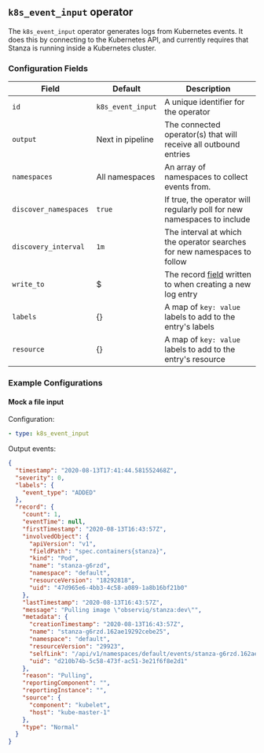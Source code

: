 ## `k8s_event_input` operator

The `k8s_event_input` operator generates logs from Kubernetes events. It does this by connecting to the
Kubernetes API, and currently requires that Stanza is running inside a Kubernetes cluster.

### Configuration Fields

| Field                 | Default           | Description                                                                                      |
| ---                   | ---               | ---                                                                                              |
| `id`                  | `k8s_event_input` | A unique identifier for the operator                                                             |
| `output`              | Next in pipeline  | The connected operator(s) that will receive all outbound entries                                 |
| `namespaces`          | All namespaces    | An array of namespaces to collect events from.                                                   |
| `discover_namespaces` | `true`            | If true, the operator will regularly poll for new namespaces to include                          |
| `discovery_interval ` | `1m`              | The interval at which the operator searches for new namespaces to follow                         |
| `write_to`            | $                 | The record [field](/docs/types/field.md) written to when creating a new log entry                |
| `labels`              | {}                | A map of `key: value` labels to add to the entry's labels                                        |
| `resource`            | {}                | A map of `key: value` labels to add to the entry's resource                                      |
 
### Example Configurations

#### Mock a file input

Configuration:
```yaml
- type: k8s_event_input
```

Output events:
```json
{
  "timestamp": "2020-08-13T17:41:44.581552468Z",
  "severity": 0,
  "labels": {
    "event_type": "ADDED"
  },
  "record": {
    "count": 1,
    "eventTime": null,
    "firstTimestamp": "2020-08-13T16:43:57Z",
    "involvedObject": {
      "apiVersion": "v1",
      "fieldPath": "spec.containers{stanza}",
      "kind": "Pod",
      "name": "stanza-g6rzd",
      "namespace": "default",
      "resourceVersion": "18292818",
      "uid": "47d965e6-4bb3-4c58-a089-1a8b16bf21b0"
    },
    "lastTimestamp": "2020-08-13T16:43:57Z",
    "message": "Pulling image \"observiq/stanza:dev\"",
    "metadata": {
      "creationTimestamp": "2020-08-13T16:43:57Z",
      "name": "stanza-g6rzd.162ae19292cebe25",
      "namespace": "default",
      "resourceVersion": "29923",
      "selfLink": "/api/v1/namespaces/default/events/stanza-g6rzd.162ae19292cebe25",
      "uid": "d210b74b-5c58-473f-ac51-3e21f6f8e2d1"
    },
    "reason": "Pulling",
    "reportingComponent": "",
    "reportingInstance": "",
    "source": {
      "component": "kubelet",
      "host": "kube-master-1"
    },
    "type": "Normal"
  }
}
```
